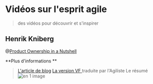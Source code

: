 # Vidéos sur l'esprit agile
> des vidéos pour découvrir et s'inspirer

## Henrik Kniberg

@[Product Ownership in a Nutshell](https://www.youtube.com/watch?v=vkYEqz_MA5Y)

**Plus d'informations **

> [L'article de blog](http://blog.crisp.se/2012/10/25/henrikkniberg/agile-product-ownership-in-a-nutshell)
> [La version VF ](http://www.agiliste.fr/lagilite-metier-en-2-mots/) traduite par l'Agiliste
> Le résumé ![en 1 image](http://itsadeliverything.com/wordpress/images//Agile-Product-Ownership-in-a-Nutshell-drawing-by-Henrik-Kniberg.png)



